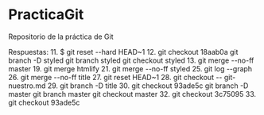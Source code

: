 # PracticaGit
Repositorio de la práctica de Git

Respuestas:
11. $ git reset --hard HEAD~1
12. git checkout 18aab0a
    git branch -D styled
	  git branch styled
	  git checkout styled
13. git merge --no-ff master
19. git merge htmlify
21. git merge --no-ff styled
25. git log --graph
26. git merge --no-ff title
27. git reset HEAD~1
28. git checkout -- git-nuestro.md
29. git branch -D title
30. git checkout 93ade5c
	  git branch -D master
	  git branch master
	  git checkout master
32. git checkout 3c75095
33. git checkout 93ade5c
